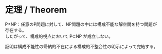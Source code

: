 # 定理 / Theorem

P≠NP：任意のP問題に対して、NP問題の中には構成不能な解空間を持つ問題が存在する。  
したがって、構成的視点において P⊂NP が成立しない。

証明は構成不能性の帰納的不在による構成的不整合性の明示によって完結する。
